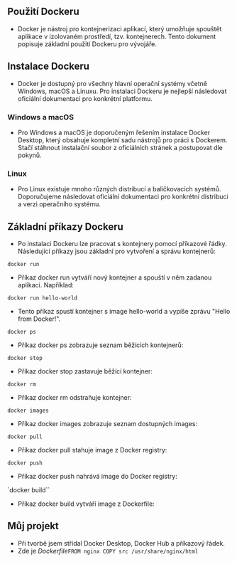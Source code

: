 ## Použití Dockeru

- Docker je nástroj pro kontejnerizaci aplikací, který umožňuje spouštět aplikace v izolovaném prostředí, tzv. kontejnerech. Tento dokument popisuje základní použití Dockeru pro vývojáře.

## Instalace Dockeru

- Docker je dostupný pro všechny hlavní operační systémy včetně Windows, macOS a Linuxu. Pro instalaci Dockeru je nejlepší následovat oficiální dokumentaci pro konkrétní platformu.

### Windows a macOS

- Pro Windows a macOS je doporučeným řešením instalace Docker Desktop, který obsahuje kompletní sadu nástrojů pro práci s Dockerem. Stačí stáhnout instalační soubor z oficiálních stránek a postupovat dle pokynů.

### Linux

- Pro Linux existuje mnoho různých distribucí a balíčkovacích systémů. Doporučujeme následovat oficiální dokumentaci pro konkrétní distribuci a verzi operačního systému.

## Základní příkazy Dockeru

- Po instalaci Dockeru lze pracovat s kontejnery pomocí příkazové řádky. Následující příkazy jsou základní pro vytvoření a správu kontejnerů:

`docker run`
- Příkaz docker run vytváří nový kontejner a spouští v něm zadanou aplikaci. Například:

`docker run hello-world`
- Tento příkaz spustí kontejner s image hello-world a vypíše zprávu "Hello from Docker!".

`docker ps`
- Příkaz docker ps zobrazuje seznam běžících kontejnerů:

`docker stop`
- Příkaz docker stop zastavuje běžící kontejner:

`docker rm`
- Příkaz docker rm odstraňuje kontejner:

`docker images`
- Příkaz docker images zobrazuje seznam dostupných images:

`docker pull`
- Příkaz docker pull stahuje image z Docker registry:

`docker push`
- Příkaz docker push nahrává image do Docker registry:

`docker build``
- Příkaz docker build vytváří image z Dockerfile:

## Můj projekt

  - Při tvorbě jsem střídal Docker Desktop, Docker Hub a příkazový řádek. 
  - Zde je *Dockerfile*`FROM nginx COPY src /usr/share/nginx/html`
